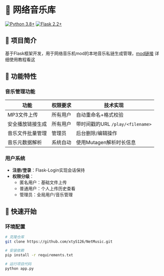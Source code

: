 # 🎵 网络音乐库

[![Python 3.8+](https://img.shields.io/badge/Python-3.8%2B-blue)](https://www.python.org/)
[![Flask 2.2+](https://img.shields.io/badge/Flask-2.2%2B-green)](https://flask.palletsprojects.com/)

## 📖 项目简介
基于Flask框架开发，用于网络音乐机mod的本地音乐私链生成管理，[mod链接](https://www.mcmod.cn/class/4935.html)
详细使用教程看这
## 🌟 功能特性
### 音乐管理功能
| 功能                 | 权限要求      | 技术实现                      |
|----------------------|-------------|-----------------------------|
| MP3文件上传          | 所有用户     | 自动重命名+格式校验            |
| 安全播放链接生成      | 所有用户     | 带时间戳的URL `/play/<filename>` |
| 音乐文件批量管理      | 管理员       | 后台删除/编辑操作              |
| 音乐元数据解析        | 系统自动     | 使用Mutagen解析时长信息        |

### 用户系统
- **注册/登录**：Flask-Login实现会话保持
- **权限分级**：
  - 匿名用户：基础文件上传
  - 普通用户：个人上传历史查看
  - 管理员：全局用户/音乐管理

## 🚀 快速开始
### 环境配置
```bash
# 克隆仓库
git clone https://github.com/xtyS126/NetMusic.git

# 安装依赖
pip install -r requirements.txt

# 运行项目代码
python app.py